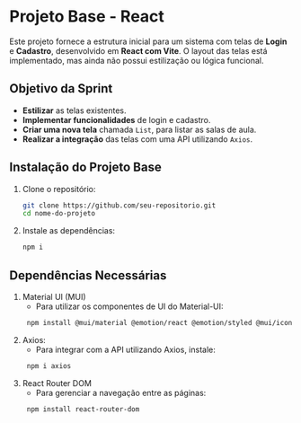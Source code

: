 # Projeto Base - React

Este projeto fornece a estrutura inicial para um sistema com telas de **Login** e **Cadastro**, desenvolvido em **React com Vite**. O layout das telas está implementado, mas ainda não possui estilização ou lógica funcional.

## Objetivo da Sprint

- **Estilizar** as telas existentes.
- **Implementar funcionalidades** de login e cadastro.
- **Criar uma nova tela** chamada `List`, para listar as salas de aula.
- **Realizar a integração** das telas com uma API utilizando `Axios`.

## Instalação do Projeto Base

1. Clone o repositório:
   ```sh
   git clone https://github.com/seu-repositorio.git
   cd nome-do-projeto

2. Instale as dependências:
   ```sh
   npm i

## Dependências Necessárias

1. Material UI (MUI)
    - Para utilizar os componentes de UI do Material-UI:
   ```sh
    npm install @mui/material @emotion/react @emotion/styled @mui/icons-material

2. Axios:
    - Para integrar com a API utilizando Axios, instale:
   ```sh
    npm i axios

3. React Router DOM
    - Para gerenciar a navegação entre as páginas:
   ```sh
    npm install react-router-dom
